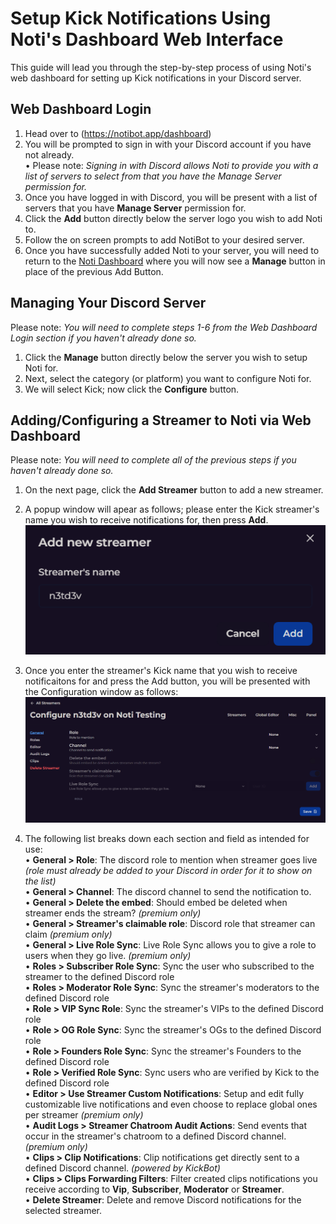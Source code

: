# Setup Kick Notifications Using Noti's Dashboard Web Interface

This guide will lead you through the step-by-step process of using Noti's web dashboard for setting up Kick notifications in your Discord server.

## Web Dashboard Login

1. Head over to (https://notibot.app/dashboard)
2. You will be prompted to sign in with your Discord account if you have not already. \
    • Please note: *Signing in with Discord allows Noti to provide you with a list of servers to select from that you have the Manage Server permission for.*
3. Once you have logged in with Discord, you will be present with a list of servers that you have **Manage Server** permission for.
4. Click the **Add** button directly below the server logo you wish to add Noti to.
5. Follow the on screen prompts to add NotiBot to your desired server.
6. Once you have successfully added Noti to your server, you will need to return to the [Noti Dashboard](https://notibot.app/dashboard) where you will now see a **Manage** button in place of the previous Add Button.   

## Managing Your Discord Server

Please note: *You will need to complete steps 1-6 from the Web Dashboard Login section if you haven't already done so.*

1. Click the **Manage** button directly below the server you wish to setup Noti for.
2. Next, select the category (or platform) you want to configure Noti for.
3. We will select Kick; now click the **Configure** button.

## Adding/Configuring a Streamer to Noti via Web Dashboard

Please note: *You will need to complete all of the previous steps if you haven't already done so.*

1. On the next page, click the **Add Streamer** button to add a new streamer.
2. A popup window will apear as follows; please enter the Kick streamer's name you wish to receive notifications for, then press **Add**. \
![](../../.gitbook/assets/streamer_web_dashboard_addstreamer.png)
3. Once you enter the streamer's Kick name that you wish to receive notificaitons for and press the Add button, you will be presented with the Configuration window as follows:
![](../../.gitbook/assets/streamer_web_dashboard_configurestreamer.png)

4. The following list breaks down each section and field as intended for use: \
   • **General > Role**: The discord role to mention when streamer goes live *(role must already be added to your Discord in order for it  to show on the list)* \
   • **General > Channel**: The discord channel to send the notification to. \
   • **General > Delete the embed**: Should embed be deleted when streamer ends the stream? *(premium only)* \
   • **General > Streamer's claimable role**: Discord role that streamer can claim *(premium only)* \
   • **General > Live Role Sync**: Live Role Sync allows you to give a role to users when they go live. *(premium only)* \
   • **Roles > Subscriber Role Sync**: Sync the user who subscribed to the streamer to the defined Discord role \
   • **Roles > Moderator Role Sync**: Sync the streamer's moderators to the defined Discord role \
   • **Role > VIP Sync Role**: Sync the streamer's VIPs to the defined Discord role \
   • **Role > OG Role Sync**: Sync the streamer's OGs to the defined Discord role \
   • **Role > Founders Role Sync**: Sync the streamer's Founders to the defined Discord role \
   • **Role > Verified Role Sync**: Sync users who are verified by Kick to the defined Discord role \
   • **Editor > Use Streamer Custom Notifications**: Setup and edit fully customizable live notifications and even choose to replace global ones per streamer *(premium only)* \
   • **Audit Logs > Streamer Chatroom Audit Actions**: Send events that occur in the streamer's chatroom to a defined Discord channel. *(premium only)* \
   • **Clips > Clip Notifications**: Clip notifications get directly sent to a defined Discord channel. *(powered by KickBot)* \
   • **Clips > Clips Forwarding Filters**: Filter created clips notifications you receive according to **Vip**, **Subscriber**, **Moderator** or **Streamer**. \
   • **Delete Streamer**: Delete and remove Discord notifications for the selected streamer.
   

